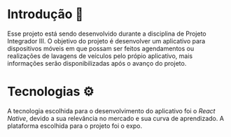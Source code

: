 # Introdução 🎈
Esse projeto está sendo desenvolvido durante a disciplina de Projeto Integrador III. O objetivo do projeto é desenvolver um aplicativo para dispositivos móveis em que possam ser feitos agendamentos ou realizações de lavagens de veículos pelo própio aplicativo, mais informações serão disponibilizadas após o avanço do projeto.

# Tecnologias ⚙
A tecnologia escolhida para o desenvolvimento do aplicativo foi o *React Native*, devido a sua relevância no mercado e sua curva de aprendizado. A plataforma escolhida para o projeto foi o expo.

